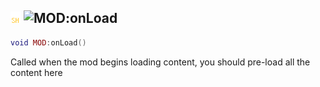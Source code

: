 ## ![shared](../../.gitbook/assets/shared.png) ![MOD](./readme/mod "mention"):onLoad

```lua
void MOD:onLoad()
```

Called when the mod begins loading content, you should pre-load all the content here
